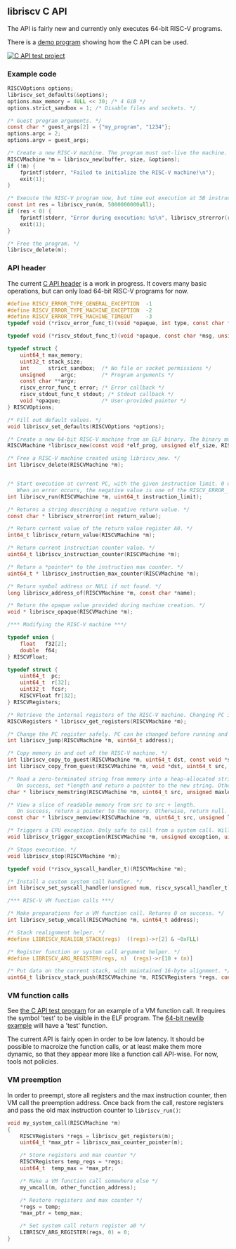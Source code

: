 ## libriscv C API

The API is fairly new and currently only executes 64-bit RISC-V programs.

There is a [demo program](/c/test/test.c) showing how the C API can be used.

[![C API test project](https://github.com/fwsGonzo/libriscv/actions/workflows/capi.yml/badge.svg)](https://github.com/fwsGonzo/libriscv/actions/workflows/capi.yml)

### Example code

```c
RISCVOptions options;
libriscv_set_defaults(&options);
options.max_memory = 4ULL << 30; /* 4 GiB */
options.strict_sandbox = 1; /* Disable files and sockets. */

/* Guest program arguments. */
const char * guest_args[2] = {"my_program", "1234"};
options.argc = 2;
options.argv = guest_args;

/* Create a new RISC-V machine. The program must out-live the machine. */
RISCVMachine *m = libriscv_new(buffer, size, &options);
if (!m) {
	fprintf(stderr, "Failed to initialize the RISC-V machine!\n");
	exit(1);
}

/* Execute the RISC-V program now, but time out execution at 5B instructions. */
const int res = libriscv_run(m, 5000000000ull);
if (res < 0) {
	fprintf(stderr, "Error during execution: %s\n", libriscv_strerror(res));
	exit(1);
}

/* Free the program. */
libriscv_delete(m);
```

### API header

The current [C API header](/c/libriscv.h) is a work in progress. It covers many basic operations, but can only load 64-bit RISC-V programs for now.

```c
#define RISCV_ERROR_TYPE_GENERAL_EXCEPTION  -1
#define RISCV_ERROR_TYPE_MACHINE_EXCEPTION  -2
#define RISCV_ERROR_TYPE_MACHINE_TIMEOUT    -3
typedef void (*riscv_error_func_t)(void *opaque, int type, const char *msg, long data);

typedef void (*riscv_stdout_func_t)(void *opaque, const char *msg, unsigned size);

typedef struct {
	uint64_t max_memory;
	uint32_t stack_size;
	int      strict_sandbox;  /* No file or socket permissions */
	unsigned     argc;        /* Program arguments */
	const char **argv;
	riscv_error_func_t error; /* Error callback */
	riscv_stdout_func_t stdout; /* Stdout callback */
	void *opaque;             /* User-provided pointer */
} RISCVOptions;

/* Fill out default values. */
void libriscv_set_defaults(RISCVOptions *options);

/* Create a new 64-bit RISC-V machine from an ELF binary. The binary must out-live the machine. */
RISCVMachine *libriscv_new(const void *elf_prog, unsigned elf_size, RISCVOptions *o);

/* Free a RISC-V machine created using libriscv_new. */
int libriscv_delete(RISCVMachine *m);


/* Start execution at current PC, with the given instruction limit. 0 on success.
   When an error occurs, the negative value is one of the RISCV_ERROR_ enum values. */
int libriscv_run(RISCVMachine *m, uint64_t instruction_limit);

/* Returns a string describing a negative return value. */
const char * libriscv_strerror(int return_value);

/* Return current value of the return value register A0. */
int64_t libriscv_return_value(RISCVMachine *m);

/* Return current instruction counter value. */
uint64_t libriscv_instruction_counter(RISCVMachine *m);

/* Return a *pointer* to the instruction max counter. */
uint64_t * libriscv_instruction_max_counter(RISCVMachine *m);

/* Return symbol address or NULL if not found. */
long libriscv_address_of(RISCVMachine *m, const char *name);

/* Return the opaque value provided during machine creation. */
void * libriscv_opaque(RISCVMachine *m);

/*** Modifying the RISC-V machine ***/

typedef union {
	float   f32[2];
	double  f64;
} RISCVFloat;

typedef struct {
	uint64_t  pc;
	uint64_t  r[32];
	uint32_t  fcsr;
	RISCVFloat fr[32];
} RISCVRegisters;

/* Retrieve the internal registers of the RISC-V machine. Changing PC is dangerous. */
RISCVRegisters * libriscv_get_registers(RISCVMachine *m);

/* Change the PC register safely. PC can be changed before running and during system calls. */
int libriscv_jump(RISCVMachine *m, uint64_t address);

/* Copy memory in and out of the RISC-V machine. */
int libriscv_copy_to_guest(RISCVMachine *m, uint64_t dst, const void *src, unsigned len);
int libriscv_copy_from_guest(RISCVMachine *m, void *dst, uint64_t src, unsigned len);

/* Read a zero-terminated string from memory into a heap-allocated string of at most maxlen length.
   On success, set *length and return a pointer to the new string. Otherwise, return null. */
char * libriscv_memstring(RISCVMachine *m, uint64_t src, unsigned maxlen, unsigned *length);

/* View a slice of readable memory from src to src + length.
   On success, return a pointer to the memory. Otherwise, return null. */
const char * libriscv_memview(RISCVMachine *m, uint64_t src, unsigned length);

/* Triggers a CPU exception. Only safe to call from a system call. Will end execution. */
void libriscv_trigger_exception(RISCVMachine *m, unsigned exception, uint64_t data);

/* Stops execution. */
void libriscv_stop(RISCVMachine *m);

typedef void (*riscv_syscall_handler_t)(RISCVMachine *m);

/* Install a custom system call handler. */
int libriscv_set_syscall_handler(unsigned num, riscv_syscall_handler_t);

/*** RISC-V VM function calls ***/

/* Make preparations for a VM function call. Returns 0 on success. */
int libriscv_setup_vmcall(RISCVMachine *m, uint64_t address);

/* Stack realignment helper. */
#define LIBRISCV_REALIGN_STACK(regs)  ((regs)->r[2] & ~0xFLL)

/* Register function or system call argument helper. */
#define LIBRISCV_ARG_REGISTER(regs, n)  (regs)->r[10 + (n)]

/* Put data on the current stack, with maintained 16-byte alignment. */
uint64_t libriscv_stack_push(RISCVMachine *m, RISCVRegisters *regs, const char *data, unsigned len);

```

### VM function calls

See [the C API test program](/c/test/test.c) for an example of a VM function call. It requires the symbol 'test' to be visible in the ELF program. The [64-bit newlib example](/binaries/newlib64/src/hello_world.cpp) will have a 'test' function.

The current API is fairly open in order to be low latency. It should be possible to macroize the function calls, or at least make them more dynamic, so that they appear more like a function call API-wise. For now, tools not policies.

### VM preemption

In order to preempt, store all registers and the max instruction counter, then VM call the preemption address. Once back from the call, restore registers and pass the old max instruction counter to `libriscv_run()`:

```c
void my_system_call(RISCVMachine *m)
{
	RISCVRegisters *regs = libriscv_get_registers(m);
	uint64_t *max_ptr = libriscv_max_counter_pointer(m);

	/* Store registers and max counter */
	RISCVRegisters temp_regs = *regs;
	uint64_t  temp_max = *max_ptr;

	/* Make a VM function call somewhere else */
	my_vmcall(m, other_function_address);

	/* Restore registers and max counter */
	*regs = temp;
	*max_ptr = temp_max;

	/* Set system call return register a0 */
	LIBRISCV_ARG_REGISTER(regs, 0) = 0;
}

```
